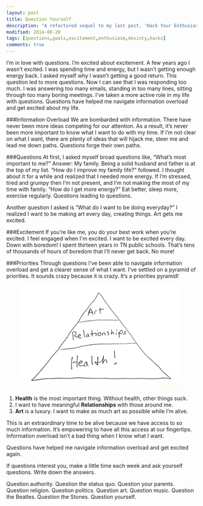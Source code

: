 ```yaml
---
layout: post
title: Question Yourself 
description: "A refactored sequel to my last post, 'Hack Your Enthusiasm with Questions.'"
modified: 2014-08-20
tags: [questions,goals,excitement,enthusiasm,desinty,hacks]
comments: true
---
```

I’m in love with questions.  I’m excited about excitement.  A few years ago I wasn’t excited.  I was spending time and energy, but I wasn’t getting enough energy back.  I asked myself why I wasn’t getting a good return.  This question led to more questions.  Now I can see that I was responding too much.  I was answering too many emails, standing in too many lines, sitting through too many boring meetings.  I’ve taken a more active role in my life with questions.  Questions have helped me navigate information overload and get excited about my life.

###Information Overload
We are bombarded with information.  There have never been more ideas competing for our attention.  As a result, it’s never been more important to know what I want to do with my time.  If I’m not clear on what I want, there are plenty of ideas that will hijack me, steer me and lead me down paths.  Questions forge their own paths.

###Questions
At first, I asked myself broad questions like, “What’s most important to me?”  Answer: My family.  Being a solid husband and father is at the top of my list.  “How do I improve my family life?” followed.  I thought about it for a while and realized that I needed more energy.  If I’m stressed, tired and grumpy then I’m not present, and I’m not making the most of my time with family.  “How do I get more energy?”  Eat better, sleep more, exercise regularly.
Questions leading to questions.

Another question I asked is “What do I want to be doing everyday?”  I realized I want to be making art every day, creating things.  Art gets me excited.

###Excitement
If you’re like me, you do your best work when you’re excited.  I feel engaged when I'm excited.  I want to be excited every day.  Down with boredom!  I spent thirteen years in TN public schools.  That’s tens of thousands of hours of boredom that I’ll never get back.  No more!

###Priorities
Through questions I’ve been able to navigate information overload and get a clearer sense of what I want.  I’ve settled on a pyramid of priorities.  It sounds crazy because it is crazy.  It’s a priorities pyramid!

<figure>
  <img src="/images/priorities-pyramid.png" alt="Priorities Pyramid">
</figure>

1.  **Health** is the most important thing.  Without health, other things suck.
2.  I want to have meaningful **Relationships** with those around me.
3.  **Art** is a luxury.  I want to make as much art as possible while I’m alive.

This is an extraordinary time to be alive because we have access to so much information.  It’s empowering to have all this access at our fingertips.  Information overload isn’t a bad thing when I know what I want.

Questions have helped me navigate information overload and get excited again.


If questions interest you, make a little time each week and ask yourself questions.  Write down the answers.

Question authority.  Question the status quo.  Question your parents.  Question religion.  Question politics.  Question art.  Question music.  Question the Beatles.  Question the Stones.  Question yourself.


